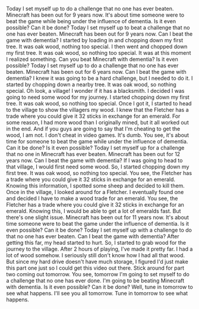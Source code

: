 Today I set myself up to do a challenge that no one has ever beaten. Minecraft has been out for 9 years now. It's about time someone were to beat the game while being under the influence of dementia. Is it even possible? Can it be done? Today I set myself up to beat a challenge that no one has ever beaten. Minecraft has been out for 9 years now. Can I beat the game with dementia? I started by loading in and chopping down my first tree. It was oak wood, nothing too special. I then went and chopped down my first tree. It was oak wood, so nothing too special. It was at this moment I realized something. Can you beat Minecraft with dementia? Is it even possible? Today I set myself up to do a challenge that no one has ever beaten. Minecraft has been out for 6 years now. Can I beat the game with dementia? I knew it was going to be a hard challenge, but I needed to do it. I started by chopping down a nearby tree. It was oak wood, so nothing special. Oh look, a village! I wonder if it has a blacksmith. I decided I was going to need some wood for my journey. I started chopping down my first tree. It was oak wood, so nothing too special. Once I got it, I started to head to the village to show the villagers my wood. I knew that the Fletcher has a trade where you could give it 32 sticks in exchange for an emerald. For some reason, I had more wood than I originally mined, but it all worked out in the end. And if you guys are going to say that I'm cheating to get the wood, I am not. I don't cheat in video games. It's dumb. You see, it's about time for someone to beat the game while under the influence of dementia. Can it be done? Is it even possible? Today I set myself up for a challenge that no one in Minecraft has ever beaten. Minecraft has been out for 12 years now. Can I beat the game with dementia? If I was going to head to that village, I would first need some wood. So, I started chopping down my first tree. It was oak wood, so nothing too special. You see, the Fletcher has a trade where you could give it 32 sticks in exchange for an emerald. Knowing this information, I spotted some sheep and decided to kill them. Once in the village, I looked around for a Fletcher. I eventually found one and decided I have to make a wood trade for an emerald. You see, the Fletcher has a trade where you could give it 32 sticks in exchange for an emerald. Knowing this, I would be able to get a lot of emeralds fast. But there's one slight issue. Minecraft has been out for 11 years now. It's about time someone were to beat the game under the influence of dementia. Is it even possible? Can it be done? Today I set myself up with a challenge to do that no one has ever beaten. Can I beat the game with dementia? After getting this far, my head started to hurt. So, I started to grab wood for the journey to the village. After 2 hours of playing, I've made it pretty far. I had a lot of wood somehow. I seriously still don't know how I had all that wood. But since my hard drive doesn't have much storage, I figured I'd just make this part one just so I could get this video out there. Stick around for part two coming out tomorrow. You see, tomorrow I'm going to set myself to do a challenge that no one has ever done. I'm going to be beating Minecraft with dementia. Is it even possible? Can it be done? Well, tune in tomorrow to see what happens. I'll see you all tomorrow. Tune in tomorrow to see what happens. 